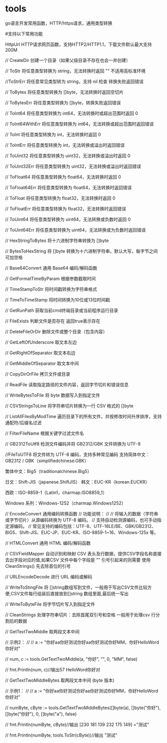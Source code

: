 # tools
go语言开发常用函数，HTTP/https请求，通用类型转换

#支持以下常用功能

HttpUrl HTTP请求网页函数，支持HTTP2/HTTP1.1，下载文件默认最大支持200M

// CreateDir 创建一个目录（如果父级目录不存在也会一并创建）

// ToStr 将任意类型转换为 string，无法转换时返回 "" 不适用高标准环境

//ToStrErr 将任意常见类型转为 string，支持 nil 检查 转换失败返回错误

// ToBytes 将任意类型转换为 []byte，无法转换时返回空切片

// ToBytesErr 将任意类型转换为 []byte，转换失败返回错误

// ToInt64 将任意类型转换为 int64，无法转换时或超出范围时返回 0

// ToInt64WithErr 将任意类型转换为 int64，无法转换或超出范围时返回错误

// ToInt 将任意类型转换为 int，无法转换时返回 0

// ToIntErr 将任意类型转换为 int，无法转换或溢出时返回错误

// ToUint32 将任意类型转换为 uint32，无法转换或溢出时返回 0

// ToUint32Err 将任意类型转换为 uint32，无法转换或溢出时返回错误

// ToFloat64 将任意类型转换为 float64，无法转换时返回 0

// ToFloat64Err 将任意类型转换为 float64，无法转换时返回错误

// ToFloat 将任意类型转换为 float32，无法转换时返回 0

// ToFloatErr 将任意类型转换为 float32，无法转换时返回错误

// ToUint64 将任意类型转换为 uint64，无法转换或负数时返回 0

// ToUint64Err 将任意类型转换为 uint64，无法转换或为负数时返回错误

// HexStringToBytes 将十六进制字符串转换为 []byte

// BytesToHexString 将 []byte 转换为十六进制字符串，默认大写，每字节之间可加空格

// Base64Convert 通用 Base64 编码/解码函数

// GetFormatTimeByParam 根据参数截取时间

// TimeStampToStr 将时间戳转换为字符串格式

// TimeToTimeStamp 将时间转换为10位或13位时间戳

// GetRunPath 获取当前cmd终端目录或当前程序运行目录

// FileExists 判断文件是否存在 返回true表示存在

// DeleteFileOrDir 删除文件或整个目录（包含内容）

// GetLeftOfUnderscore 取文本左边

// GetRightOfSeparator 取文本右边

// GetMiddleOfSeparator 取文本中间

// CopyDirOrFile 拷贝文件或目录

// ReadFile 读取指定路径的文件内容，返回字节切片和错误信息

// WriteBytesToFile 将 byte 数据写入到指定文件

// CSVStringsToLine 将字符串切片转换为一行 CSV 格式的 []byte

// ListAllFilesByModTime 遍历目录下的所有文件，并按修改时间升序排序，支持通配符/后缀名过滤

// FilterFileName 根据关键字过滤文件名

// GB2312ToUtf8 检测文件编码并将 GB2312/GBK 文件转换为 UTF-8

//FileToUTF8 将文件转为 UTF-8 编码，支持多种常见编码
支持简体中文：GB2312 / GBK（simplifiedchinese.GBK）

繁体中文：Big5（traditionalchinese.Big5）

日文：Shift-JIS（japanese.ShiftJIS）
韩文：EUC-KR（korean.EUCKR）

西欧：ISO-8859-1（Latin1，charmap.ISO8859_1）

Windows 系列：Windows-1252（charmap.Windows1252）

// EncodeConvert 通用编码转换函数
// 功能说明：
//
//	将输入的数据（字符串或字节切片）从源编码转换为 UTF-8 编码。
//	支持自动检测源编码，也可手动指定源编码。
//	常见支持的编码包括：UTF-8、UTF-16LE/BE、GBK/GB2312、BIG5、Shift-JIS、EUC-JP、EUC-KR、ISO-8859-1~16、Windows-125x 等。

// HTMLConvert 通用 HTML 编码/解码函数

// CSVFieldMapper 自动识别和映射 CSV 表头及行数据，提供CSV字段名称直接去出字段对应的值,如果CSV 文件中每个字段是 "" 引号引起来的则需要 使用CleanStrings() 先去除首位的引号


// URLEncodeDecode 进行 URL 编码或解码

// WriteToStingFile 将 []string数组写到文件，一般用于写出CSV文件比较方便,CSV文件每行组装后直接放到[]string 数组里面,最后统一写出

// WriteToByteFile 将字节切片写入到指定文件

// CleanStrings 处理字符串切片：去除首尾双引号和空格 一般用于处理csv 行分割后的数据

// GetTextTwoMiddle 取两段文本中间

// 示例2：
//
//	a := "你好aa你好测试你好aa你好测试你好MM，你好HelloWord你好对"

//	num, c := tools.GetTextTwoMiddle(a, "你好", "", 0, "MM", false)

//	fmt.Println(num, c)//输出57 HelloWord你好对


// GetTextTwoMiddleBytes 取两段文本中间 (byte 版本)

// 示例1：
//
//	a := "你好aa你好测试你好aa你好测试你好MM，你好HelloWord你好对"

//	numByte, cByte := tools.GetTextTwoMiddleBytes([]byte(a), []byte("你好"), []byte("你好"), 0, []byte("a"), false)

//	fmt.Println(numByte, cByte)//输出 [230 181 139 232 175 149]  ="测试"

//	fmt.Println(numByte, tools.ToStr(cByte))//输出 "测试"